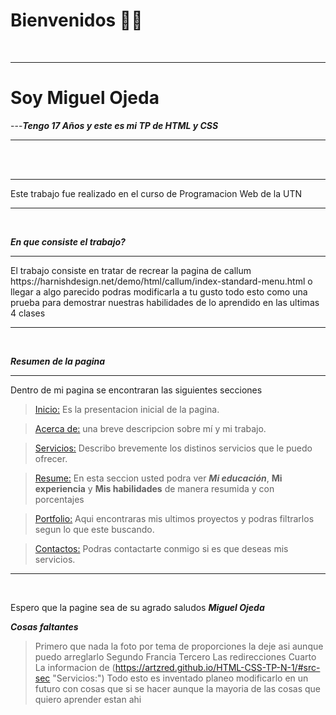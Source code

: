 # Bienvenidos 👋🏻

<br>

------------

# Soy Miguel Ojeda 
---***Tengo 17 Años y este es mi TP de HTML y CSS***

----------
<br>

<br>

------------

Este trabajo fue realizado en el curso de Programacion Web de la UTN

----------
<br>

***En que consiste el trabajo?***
<hr>
El trabajo consiste en tratar de recrear la pagina de callum https://harnishdesign.net/demo/html/callum/index-standard-menu.html o llegar a algo parecido podras modificarla a tu gusto todo esto como una prueba para demostrar nuestras habilidades de lo aprendido en las ultimas 4 clases
<hr>

<br>

***Resumen de la pagina***
<hr>
Dentro de mi pagina se encontraran las siguientes secciones

<br>

> [Inicio:](https://artzred.github.io/HTML-CSS-TP-N-1/#inicio-sec "Inicio:") Es la presentacion inicial de la pagina.

> [Acerca de:](https://artzred.github.io/HTML-CSS-TP-N-1/#about-sec "Acerca de") una breve descripcion sobre mí y mi trabajo.

> [Servicios:](https://artzred.github.io/HTML-CSS-TP-N-1/#src-sec "Servicios:") Describo brevemente los distinos servicios que le puedo ofrecer.

>[Resume:](https://artzred.github.io/HTML-CSS-TP-N-1/#res-sec "Resume") En esta seccion usted podra ver ***Mi educación***, **Mi experiencia** y **Mis habilidades** de manera resumida y con porcentajes

>[Portfolio:](https://artzred.github.io/HTML-CSS-TP-N-1/#port-sec "Portfolio") Aqui encontraras mis ultimos proyectos y podras filtrarlos segun lo que este buscando.

>[Contactos:](https://artzred.github.io/HTML-CSS-TP-N-1/#cont-sec "Contacto") Podras contactarte conmigo si es que deseas mis servicios.
<hr>
<br>

Espero que la pagine sea de su agrado saludos ***Miguel Ojeda*** 

***Cosas faltantes***
> Primero que nada la foto por tema de proporciones la deje asi aunque puedo arreglarlo
> Segundo Francia
> Tercero Las redirecciones 
> Cuarto La informacion de (https://artzred.github.io/HTML-CSS-TP-N-1/#src-sec "Servicios:") Todo esto es inventado planeo modificarlo en un futuro con cosas que si se hacer aunque la mayoria de las cosas que quiero aprender estan ahi

